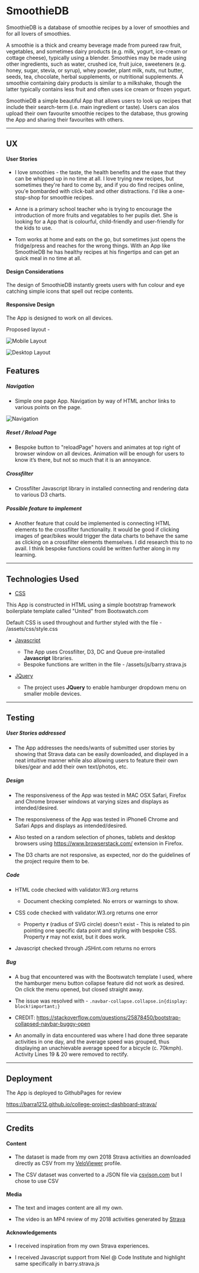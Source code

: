 # SmoothieDB

SmoothieDB is a database of smoothie recipes by a lover of smoothies and for all lovers of smoothies.

A smoothie is a thick and creamy beverage made from pureed raw fruit, vegetables, and sometimes dairy products (e.g. milk, yogurt, ice-cream or cottage cheese), typically using a blender. Smoothies may be made using other ingredients, such as water, crushed ice, fruit juice, sweeteners (e.g. honey, sugar, stevia, or syrup), whey powder, plant milk, nuts, nut butter, seeds, tea, chocolate, herbal supplements, or nutritional supplements. A smoothie containing dairy products is similar to a milkshake, though the latter typically contains less fruit and often uses ice cream or frozen yogurt. 

SmoothieDB a simple beautiful App that allows users to look up recipes that include their search-term (i.e. main ingredient or taste). Users can alos upload their own favourite smoothie recipes to the database, thus growing the App and sharing their favourites with others.

<hr/>

## UX

#### User Stories
 
- I love smoothies - the taste, the health benefits and the ease that they can be whipped up in no time at all. I love trying new recipes, but sometimes they're hard to come by, and if you do find recipes online, you'e bombarded with click-bait and other distractions. I'd like a one-stop-shop for smoothie recipes.

- Anne is a primary school teacher who is trying to encourage the introduction of more fruits and vegatables to her pupils diet. She is looking for a App that is colourful, child-friendly and user-friendly for the kids to use.

- Tom works at home and eats on the go, but sometimes just opens the fridge/press and reaches for the wrong things. With an App like SmoothieDB he has healthy recipes at his fingertips and can get an quick meal in no time at all.

#### Design Considerations

The design of SmoothieDB instantly greets users with fun colour and eye catching simple icons that spell out recipe contents.

#### Responsive Design

The App is designed to work on all devices.

Proposed layout -

![Mobile Layout](/documentation/mobile-plan.png)

![Desktop Layout](documentation/desktop-plan.png)


## Features

##### Navigation
- Simple one page App. Navigation by way of HTML anchor links to various points on the page.

![Navigation](/documentation/Barrys-Strava-2018-Navigation.png)

##### Reset / Reload Page

- Bespoke button to "reloadPage" hovers and animates at top right of browser window on all devices. Animation will be enough for users to know it’s there, but not so much that it is an annoyance.

##### Crossfilter

- Crossfilter Javascript library in installed connecting and rendering data to various D3 charts.

##### Possible feature to implement

- Another feature that could be implemented is connecting HTML elements to the crossfilter functionality. It would be good if clicking images of gear/bikes would trigger the data charts to behave the same as clicking on a crossfilter elements themselves.  I did research this to no avail. I think bespoke functions could be written further along in my learning.

<hr/>

## Technologies Used

- [CSS](https://bootswatch.com/)

This App is constructed in HTML using a simple bootstrap framework boilerplate template called "United" from Bootswatch.com

Default CSS is used throughout and further styled with the file - /assets/css/style.css


- [Javascript](https://www.javascript.com/)
    - The App uses Crossfilter, D3, DC and Queue pre-installed **Javascript** libraries.
    - Bespoke functions are written in the file - /assets/js/barry.strava.js


- [JQuery](https://jquery.com)
    - The project uses **JQuery** to enable hamburger dropdown menu on smaller mobile devices.

<hr/>

## Testing

##### User Stories addressed

- The App addresses the needs/wants of submitted user stories by showing that Strava data can be easily downloaded, and displayed in a neat intuitive manner while also allowing users to feature their own bikes/gear and add their own text/photos, etc.

##### Design

- The responsiveness of the App was tested in MAC OSX Safari, Firefox and Chrome browser windows at varying sizes and displays as intended/desired.

- The responsiveness of the App was tested in iPhone6 Chrome and Safari Apps and displays as intended/desired.

- Also tested on a random selection of phones, tablets and desktop browsers using https://www.browserstack.com/
extension in Firefox.

- The D3 charts are not responsive, as expected, nor do the guidelines of the project require them to be.

##### Code

- HTML code checked with validator.W3.org returns
    - Document checking completed. No errors or warnings to show.

- CSS code checked with validator.W3.org returns one error
    - Property **r** (radius of SVG circle) doesn't exist - This is related to pin pointing one specific data point and styling with bespoke CSS. Property **r** may not exist, but it does work.

- Javascript checked through JSHint.com returns no errors

##### Bug

- A bug that encountered was with the Bootswatch template I used, where the hamburger menu button collapse feature did not work as desired. On click the menu opened, but closed straight away.

- The issue was resolved with - `.navbar-collapse.collapse.in{display: block!important;}`

- CREDIT: https://stackoverflow.com/questions/25878450/bootstrap-collapsed-navbar-buggy-open

- An anomally in data encountered was where I had done three separate activities in one day, and the average speed was grouped, thus displaying an unachievable average speed for a bicycle (c. 70kmph). Activity Lines 19 & 20 were removed to rectify.

<hr/>

## Deployment

The App is deployed to GithubPages for review

https://barra1212.github.io/college-project-dashboard-strava/

<hr/>

## Credits

#### Content
- The dataset is made from my own 2018 Strava activities an downloaded directly as CSV from my [VeloViewer](https://www.veloviewer.com/) profile.

- The CSV dataset was converted to a JSON file via [csvjson.com](https://www.csvjson.com/csv2json) but I chose to use CSV

#### Media
- The text and images content are all my own.

- The video is an MP4 review of my 2018 activities generated by [Strava](https://www.strava.com/)

#### Acknowledgements

- I received inspiration from my own Strava experiences.

- I received Javascript support from Niel @ Code Institute and highlight same specifically in barry.strava.js